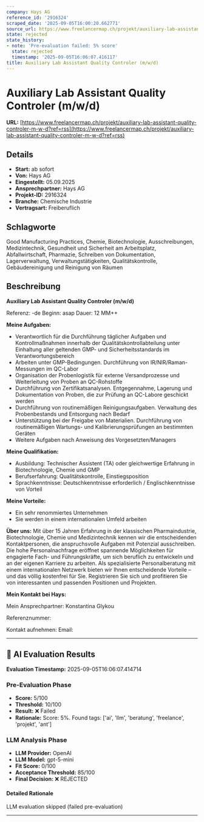 ```yaml
---
company: Hays AG
reference_id: '2916324'
scraped_date: '2025-09-05T16:00:20.662771'
source_url: https://www.freelancermap.ch/projekt/auxiliary-lab-assistant-quality-controler-m-w-d?ref=rss
state: rejected
state_history:
- note: 'Pre-evaluation failed: 5% score'
  state: rejected
  timestamp: '2025-09-05T16:06:07.416117'
title: Auxiliary Lab Assistant Quality Controler (m/w/d)
---
```



# Auxiliary Lab Assistant Quality Controler (m/w/d)
**URL:** [https://www.freelancermap.ch/projekt/auxiliary-lab-assistant-quality-controler-m-w-d?ref=rss](https://www.freelancermap.ch/projekt/auxiliary-lab-assistant-quality-controler-m-w-d?ref=rss)
## Details
- **Start:** ab sofort
- **Von:** Hays AG
- **Eingestellt:** 05.09.2025
- **Ansprechpartner:** Hays AG
- **Projekt-ID:** 2916324
- **Branche:** Chemische Industrie
- **Vertragsart:** Freiberuflich

## Schlagworte
Good Manufacturing Practices, Chemie, Biotechnologie, Ausschreibungen, Medizintechnik, Gesundheit und Sicherheit am Arbeitsplatz, Abfallwirtschaft, Pharmazie, Schreiben von Dokumentation, Lagerverwaltung, Verwaltungstätigkeiten, Qualitätskontrolle, Gebäudereinigung und Reinigung von Räumen

## Beschreibung
**Auxiliary Lab Assistant Quality Controler (m/w/d)**

Referenz: -de
Beginn: asap
Dauer: 12 MM++

**Meine Aufgaben:**

- Verantwortlich für die Durchführung täglicher Aufgaben und Kontrollmaßnahmen innerhalb der Qualitätskontrollabteilung unter Einhaltung aller geltenden GMP- und Sicherheitsstandards im Verantwortungsbereich
- Arbeiten unter GMP-Bedingungen. Durchführung von IR/NIR/Raman-Messungen im QC-Labor
- Organisation der Probenlogistik für externe Versandprozesse und Weiterleitung von Proben an QC-Rohstoffe
- Durchführung von Zertifikatsanalysen. Entgegennahme, Lagerung und Dokumentation von Proben, die zur Prüfung an QC-Labore geschickt werden
- Durchführung von routinemäßigen Reinigungsaufgaben. Verwaltung des Probenbestands und Entsorgung nach Bedarf
- Unterstützung bei der Freigabe von Materialien. Durchführung von routinemäßigen Wartungs- und Kalibrierungsprüfungen an bestimmten Geräten
- Weitere Aufgaben nach Anweisung des Vorgesetzten/Managers

**Meine Qualifikation:**

- Ausbildung: Technischer Assistent (TA) oder gleichwertige Erfahrung in Biotechnologie, Chemie und GMP
- Berufserfahrung: Qualitätskontrolle, Einstiegsposition
- Sprachkenntnisse: Deutschkenntnisse erforderlich / Englischkenntnisse von Vorteil

**Meine Vorteile:**

- Ein sehr renommiertes Unternehmen
- Sie werden in einem internationalen Umfeld arbeiten

**Über uns:**
Mit über 15 Jahren Erfahrung in der klassischen Pharmaindustrie, Biotechnologie, Chemie und Medizintechnik kennen wir die entscheidenden Kontaktpersonen, die anspruchsvolle Aufgaben mit Potenzial ausschreiben. Die hohe Personalnachfrage eröffnet spannende Möglichkeiten für engagierte Fach- und Führungskräfte, um sich beruflich zu entwickeln und an der eigenen Karriere zu arbeiten. Als spezialisierte Personalberatung mit einem internationalen Netzwerk bieten wir Ihnen entscheidende Vorteile – und das völlig kostenfrei für Sie. Registrieren Sie sich und profitieren Sie von interessanten und passenden Positionen und Projekten.

**Mein Kontakt bei Hays:**

Mein Ansprechpartner:
Konstantina Glykou

Referenznummer:

Kontakt aufnehmen:
Email:

---

## 🤖 AI Evaluation Results

**Evaluation Timestamp:** 2025-09-05T16:06:07.414714

### Pre-Evaluation Phase
- **Score:** 5/100
- **Threshold:** 10/100
- **Result:** ❌ Failed
- **Rationale:** Score: 5%. Found tags: ['ai', 'llm', 'beratung', 'freelance', 'projekt', 'ant']

### LLM Analysis Phase
- **LLM Provider:** OpenAI
- **LLM Model:** gpt-5-mini
- **Fit Score:** 0/100
- **Acceptance Threshold:** 85/100
- **Final Decision:** ❌ REJECTED

#### Detailed Rationale
LLM evaluation skipped (failed pre-evaluation)

---
